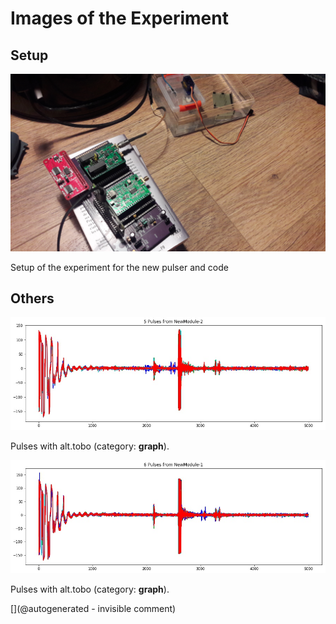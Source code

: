 # Images of the Experiment

## Setup

![](/retired/alt.tbo/20171001a/20171001_135009.jpg)

Setup of the experiment for the new pulser and code

## Others

![](/retired/alt.tbo/20171001a/Pulses_NewModule-2.jpg)

Pulses with alt.tobo (category: __graph__).

![](/retired/alt.tbo/20171001a/Pulses_NewModule-1.jpg)

Pulses with alt.tobo (category: __graph__).



[](@autogenerated - invisible comment)
